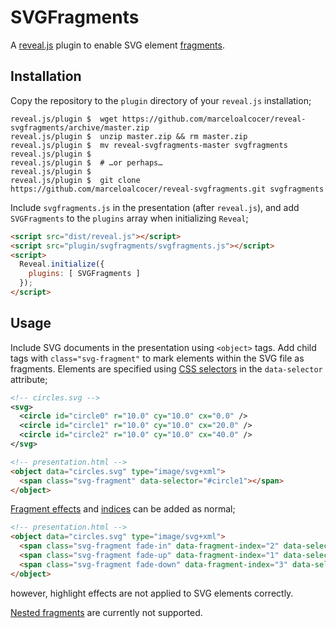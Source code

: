 # SVGFragments

A [reveal.js](https://github.com/hakimel/reveal.js) plugin to enable SVG element [fragments](https://revealjs.com/fragments/).

## Installation

Copy the repository to the `plugin` directory of your `reveal.js` installation;

```shell
reveal.js/plugin $  wget https://github.com/marceloalcocer/reveal-svgfragments/archive/master.zip
reveal.js/plugin $  unzip master.zip && rm master.zip
reveal.js/plugin $  mv reveal-svgfragments-master svgfragments
reveal.js/plugin $
reveal.js/plugin $  # …or perhaps…
reveal.js/plugin $
reveal.js/plugin $  git clone https://github.com/marceloalcocer/reveal-svgfragments.git svgfragments
```

Include `svgfragments.js` in the presentation (after `reveal.js`), and add `SVGFragments` to the `plugins` array when initializing `Reveal`;

```html
<script src="dist/reveal.js"></script>
<script src="plugin/svgfragments/svgfragments.js"></script>
<script>
  Reveal.initialize({
    plugins: [ SVGFragments ]
  });
</script>
```

## Usage

Include SVG documents in the presentation using `<object>` tags.  Add child tags with `class="svg-fragment"` to mark elements within the SVG file as fragments. Elements are specified using [CSS selectors](https://developer.mozilla.org/en-US/docs/Web/CSS/CSS_Selectors) in the `data-selector` attribute;

```svg
<!-- circles.svg -->
<svg>
  <circle id="circle0" r="10.0" cy="10.0" cx="0.0" />
  <circle id="circle1" r="10.0" cy="10.0" cx="20.0" />
  <circle id="circle2" r="10.0" cy="10.0" cx="40.0" />
</svg>
```

```html
<!-- presentation.html -->
<object data="circles.svg" type="image/svg+xml">
  <span class="svg-fragment" data-selector="#circle1"></span>
</object>
```

[Fragment effects](https://revealjs.com/fragments/) and [indices](https://revealjs.com/fragments/#fragment-order) can be added as normal;

```html
<!-- presentation.html -->
<object data="circles.svg" type="image/svg+xml">
  <span class="svg-fragment fade-in" data-fragment-index="2" data-selector="#circle0"></span>
  <span class="svg-fragment fade-up" data-fragment-index="1" data-selector="#circle1"></span>
  <span class="svg-fragment fade-down" data-fragment-index="3" data-selector="#circle2"></span>
</object>
```

however, highlight effects are not applied to SVG elements correctly.

[Nested fragments](https://revealjs.com/fragments/#nested-fragments) are currently not supported.


